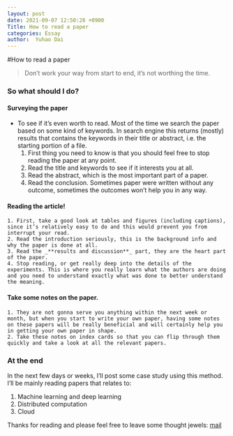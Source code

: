 ```yaml
---
layout: post
date: 2021-09-07 12:50:28 +0900
Title: How to read a paper
categories: Essay
author:  Yuhao Dai
---
```


#How to read a paper
> Don’t work your way from start to end, it’s not worthing the time.
### So what should I do?
#### Surveying the paper
* To see if it’s even worth to read.
Most of the time we search the paper based on some kind of keywords. In search engine this returns (mostly) results that contains the keywords in their title or abstract, i.e. the starting portion of a file.
	1. First thing you need to know is that you should feel free to stop reading the paper at any point.
	2. Read the title and keywords to see if it interests you at all.
	3. Read the abstract, which is the most important part of a paper.
	4. Read the conclusion. Sometimes paper were written without any outcome, sometimes the outcomes won’t help you in any way.
#### Reading the article!
	1. First, take a good look at tables and figures (including captions), since it’s relatively easy to do and this would prevent you from interrupt your read.
	2. Read the introduction seriously, this is the background info and why the paper is done at all.
	3. Read the _**results and discussion**_ part, they are the heart part of the paper.
	4. Stop reading, or get really deep into the details of the experiments. This is where you really learn what the authors are doing and you need to understand exactly what was done to better understand the meaning.
#### Take some notes on the paper.
	1. They are not gonna serve you anything within the next week or month, but when you start to write your own paper, having some notes on these papers will be really beneficial and will certainly help you in getting your own paper in shape.
	2. Take these notes on index cards so that you can flip through them quickly and take a look at all the relevant papers.

### At the end
In the next few days or weeks, I’ll post some case study using this method. I’ll be mainly reading papers that relates to:
1. Machine learning and deep learning
2. Distributed computation
3. Cloud

Thanks for reading and please feel free to leave some thought jewels: [mail]('yuhao2dai@gmail.com')
